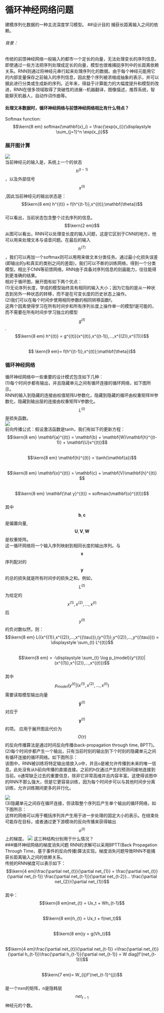 # 循环神经网络问题

建模序列化数据的一种主流深度学习模型。
##设计目的
捕获长距离输入之间的依赖。
###### 背景：

传统的前馈神经网络一般输入的都市一个定长的向量，无法处理变长的序列信息，即使通过一些方法把序列处理成定长的向量，模型也很难捕捉序列中的长距离依赖关系。RNN则通过将神经元串行起来处理序列化的数据。由于每个神经元能用它的内部变量保存之前输入的序列信息，因此整个序列被浓缩成抽象的表示，并可以据此进行分类或生成新的序列。近年来，得益于计算能力的大幅度提升和模型的改进，RNN在很多领域取得了突破性的进展--机器翻译，图像描述，推荐系统，智能聊天机器人，自动作词作曲等。

#### 处理文本数据时，循环神经网络与前馈神经网络相比有什么特点？

Softmax function:  
$$\kern{8 em} softmax(\mathbf{x}_i) = \frac{\exp(x_i)}{\displaystyle \sum_{j=1}^n \exp(x_j)}$$

### 展开图计算

![](/assets/RNN_Unfold_map.png)  
当前神经元的输入是，系统上一个的状态$$h^{(t-1)}$$，以及外部信号$$x^{(t)}$$,因此当前神经元的输出状态是：  
$$\kern{8 em} h^{(t)} = f(h^{(t-1)},x^{(t)};\mathbf{\theta})$$  
可以看出，当前状态包含整个过去序列的信息。  
$$\kern{2 em}$$从图可以看出，RNN可以处理变长度的输入问题，这是它区别于CNN的地方，他可以用来处理文本与语音问题。在最后的输入 $$h^{(T)}$$，我们可以再加一个softmax则可以用用来做文本分类任务。通过最小化损失误差(即输出的y和真实的类别之间的差距)，我们可以不断的训练网络，得到一个分类模型。相比于CNN等前馈网络，RNN由于具备对序列信息的刻画能力，往往能得到更准确的结果。  
相对于循环图，展开图有如下两个优点：  
\(1\)无论序列长度，学成的模型始终具有相同的输入大小；因为它指的是从一种状态到另外一种状态的转移，而不是在可变长度的历史状态上操作。  
\(2\)我们可以在每个时间步使用相同参数的相同转移函数f。  
这两个因素使得学习在所有时间步和所有序列长度上操作单一的模型f是可能的，而不需要在所有时间步学习独立的模型$$g^{(t)}$$.  
$$\kern{8 em} h^{(t)} =  g^{(t)}(x^{(t)},x^{(t-1)},...,x^{(2)},x^{(1)})$$  
$$ \kern{9 em}= f(h^{(t-1)},x^{(t)};\mathbf{\theta})$$

### 循环神经网络

循环神经网络中一些重要的设计模式包含如下几种：  
\(1\)每个时间步都有输出，并且隐藏单元之间有循环连接的循环网络，如下图所示。  
RNN的输入到隐藏的连接由权值矩阵U参数化，隐藏到隐藏的循环由权重矩阵W参数化，隐藏到输出层的连接由权重矩阵V参数化。$$L^{(t)}$$是损失函数。  
![](/assets/RNN_General.png)  
前向传播公式：假设激活函数是tanh，我们有如下的更新方程：  
$$\kern{8 em} \mathbf{a}^{(t)} = \mathbf{b} + \mathbf{W}\mathbf{h}^{(t-1)} + \mathbf{U}x^{(t)}$$    
$$\kern{8 em} \mathbf{h}^{(t)} = \tanh(\mathbf{a})$$    
$$\kern{8 em} \mathbf{o}^{(t)} = \mathbf{c} + \mathbf{V}\mathbf{h}^{(t)} $$    
$$\kern{8 em} \mathbf{\hat y}^{(t)} = softmax(\mathbf{o}^{(t)})$$    
其中$$\mathbf{b},\mathbf{c}$$是偏置向量,$$\mathbf{U},\mathbf{V},\mathbf{W}$$是权重矩阵。  
这一循环网络将一个输入序列映射到相同长度的输出序列。与$$\mathbf{x}$$序列配对的$$\mathbf{y}$$的总的损失就是所有时间步的损失之和。例如，$${L}^{(t)}$$为给定的$$x^{(1)},x^{(2)},...,x^{(t)}$$后$$y^{(t)}$$的负对数似然，则：  
$$\kern{8 em} L((x^{(1)},x^{(2)},...,x^{(\tau)}),(y^{(1)},y^{(2)},...,y^{(\tau)})) = \displaystyle \sum_{t} L^{(t)}$$  
$$\kern{8 em} = -\displaystyle \sum_{t} \log p_{model}(y^{(t)}|(x^{(1)},x^{(2)},...,x^{(t)})$$  
其中$$p_{model}(y^{(t)}|(x^{(1)},x^{(2)},...,x^{(t)})$$需要读取模型输出向量$$\mathbf{\hat y}^{(t)}$$对应于$$\mathbf{y}^{(t)}$$的项。
应用于展开图且代价为$$O(\tau)$$的反向传播算法是通过时间反向传播(back-propagation through time, BPTT)。  
\(2\)每个时间步都产生一个输出，只有当前时刻的输出到下个时刻的隐藏单元之间有循环连接的循环网络。如下图所示：  
该图中，RNN被训练将特定输出值放入o中，并且o是被允许传播到未来的唯一信息。此处没有从h前向传播的直接连接。之前的h仅通过产生的预测间接地连接到当前。o通常缺乏过去的重要信息，除非它非常高维并且内容丰富。这使得该图中的RNN不那么强大，但是它更容易训练，因为每个时间步可以与其他时间步分离训练，允许训练期间更多的并行化。  

![](/assets/RNN_DesignPattern_2.png)  
\(3\)隐藏单元之间存在循环连接，但读取整个序列后产生单个输出的循环网络，如下图所示：  
这样的网络可以用于概括序列并产生用于进一步处理的固定大小的表示。在结束处可能存在目标，或者通过更下游模块的反向传播来获得输出$$o^{(t)}$$上的梯度。
![](/assets/RNN_DesignPattern_3.png)
这三种结构分别用于什么情况？  
###循环神经网络的梯度消失问题
RNN的求解可以采用BPTT(Back Propagation Through Time，基于事件的反向传播)算法实现。梯度消失问题导致RNN不能捕获长距离输入之间的依赖关系。  
传统的RNN梯度可以表示如下：  
$$\kern{4 em}\frac{\partial net_{t}}{\partial net_{1}} = 
\frac{\partial net_{t}}{\partial net_{t-1}}
\frac{\partial net_{t-1}}{\partial net_{t-2}}...
\frac{\partial net_{2}}{\partial net_{1}}$$  
其中：  
$$\kern{8 em}net_{t} = Ux_t + Wh_{t-1}$$  
$$\kern{8 em}h_{t} = Ux_t + f(net_t)$$  
$$\kern{8 em}y = g(Vh_t)$$  
$$\kern{4 em}\frac{\partial net_{t}}{\partial net_{t-1}}
=\frac{\partial net_{t}}{\partial h_{t-1}}\frac{\partial h_{t-1}}{\partial net_{t-1}} = W diag[f'(net_{t-1})]$$    
$$\kern{7 em}= W_{ij}f'(net_{t-1}^{j})$$  
是一个nxn的矩阵，n是隐韩层$$net_{t-1}$$神经元的个数。  


